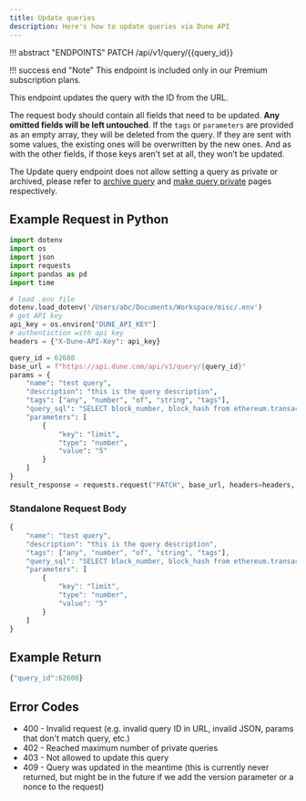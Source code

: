 ```yaml
---
title: Update queries
description: Here's how to update queries via Dune API
---
```


!!! abstract "ENDPOINTS"
    PATCH /api/v1/query/{{query_id}}

!!! success end "Note" 
    This endpoint is included only in our Premium subscription plans.

This endpoint updates the query with the ID from the URL. 

The request body should contain all fields that need to be updated. **Any omitted fields will be left untouched**. If the `tags` or `parameters` are provided as an empty array, they will be deleted from the query. If they are sent with some values, the existing ones will be overwritten by the new ones. And as with the other fields, if those keys aren’t set at all, they won’t be updated. 

The Update query endpoint does not allow setting a query as private or archived, please refer to [archive query](../archive-query) and [make query private](../private-query) pages respectively.

## Example Request in Python

```python
import dotenv
import os
import json
import requests
import pandas as pd
import time

# load .env file
dotenv.load_dotenv('/Users/abc/Documents/Workspace/misc/.env')
# get API key
api_key = os.environ["DUNE_API_KEY"]
# authentiction with api key
headers = {"X-Dune-API-Key": api_key}

query_id = 62608
base_url = f"https://api.dune.com/api/v1/query/{query_id}"
params = {
	"name": "test query",
	"description": "this is the query description",
	"tags": ["any", "number", "of", "string", "tags"],
	"query_sql": "SELECT block_number, block_hash from ethereum.transactions limit {{limit}}",
	"parameters": [
    	{
        	"key": "limit",
        	"type": "number",
        	"value": "5"
    	}
	]
}
result_response = requests.request("PATCH", base_url, headers=headers, params=params)
```

### Standalone Request Body
```js
{
	"name": "test query",
	"description": "this is the query description",
	"tags": ["any", "number", "of", "string", "tags"],
	"query_sql": "SELECT block_number, block_hash from ethereum.transactions limit {{limit}}",
	"parameters": [
    	{
        	"key": "limit",
        	"type": "number",
        	"value": "5"
    	}
	]
}
```

## Example Return

```js
{"query_id":62608}
```

## Error Codes
- 400 - Invalid request (e.g. invalid query ID in URL, invalid JSON, params that don't match query, etc.)
- 402 - Reached maximum number of private queries
- 403 - Not allowed to update this query
- 409 - Query was updated in the meantime (this is currently never returned, but might be in the future if we add the version parameter or a nonce to the request)

